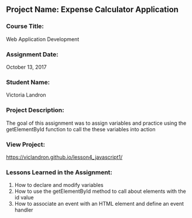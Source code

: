 ## Project Name:  Expense Calculator Application

### Course Title:
Web Application Development

### Assignment Date:  
October 13, 2017

### Student Name:  
Victoria Landron

### Project Description:
The goal of this assignment was to assign variables and practice using the getElementById function to call the these variables into action

### View Project:
https://viclandron.github.io/lesson4_javascript1/

### Lessons Learned in the Assignment:
1. How to declare and modify variables
2. How to use the getElementById method to call about elements with the id value
3. How to associate an event with an HTML element and define an event handler

